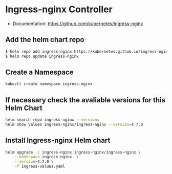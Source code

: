 # Ingress-nginx Controller 
* Documentation: https://github.com/kubernetes/ingress-nginx

## Add the helm chart repo
```bash
$ helm repo add ingress-nginx https://kubernetes.github.io/ingress-nginx
$ helm repo update ingress-nginx
```

## Create a Namespace
```bash 
kubectl create namespace ingress-nginx
```
## If necessary check the avaliable versions for this Helm Chart
```bash
helm search repo ingress-nginx --versions
helm show values ingress-nginx/ingress-nginx --version=4.7.0
```

## Install Ingress-nginx Helm chart

```bash
helm upgrade -i ingress-nginx ingress-nginx/ingress-nginx \
    --namespace ingress-nginx  \
    --version=4.7.0 \
    -f ingress-values.yaml
```